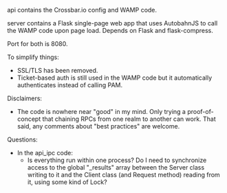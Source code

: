 api contains the Crossbar.io config and WAMP code.

server contains a Flask single-page web app that uses AutobahnJS to call the WAMP code upon page load. Depends
on Flask and flask-compress.

Port for both is 8080.

To simplify things:
- SSL/TLS has been removed.
- Ticket-based auth is still used in the WAMP code but it automatically authenticates instead of calling PAM.

Disclaimers:
- The code is nowhere near "good" in my mind. Only trying a proof-of-concept that chaining RPCs from one realm to
  another can work. That said, any comments about "best practices" are welcome.

Questions:
- In the api_ipc code:
  - Is everything run within one process? Do I need to synchronize access to the global "_results" array
    between the Server class writing to it and the Client class (and Request method) reading from it,
    using some kind of Lock?
